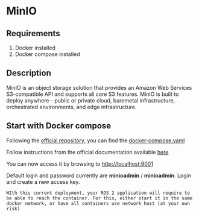 # MinIO

## Requirements

1. Docker installed
2. Docker compose installed

## Description

MinIO is an object storage solution that provides an Amazon Web Services S3-compatible API and supports all core S3 features. MinIO is built to deploy anywhere - public or private cloud, baremetal infrastructure, orchestrated environments, and edge infrastructure.

## Start with Docker compose
Following the [official repository](https://github.com/minio/minio), you can find the [docker-compose.yaml](https://github.com/minio/minio/blob/master/docs/orchestration/docker-compose/docker-compose.yaml)

Follow instructions from the official documentation available [here](https://github.com/minio/minio/tree/master/docs/orchestration/docker-compose)

You can now access it by browsing to [http://localhost:9001](http://localhost:9001)

Default login and password currently are **minioadmin** / **minioadmin**. Login and create a new access key.

```admonish info
WIth this current deployment, your ROS 2 application will require to be able to reach the container. For this, either start it in the same docker network, or have all containers use network host (at your own risk)
```
